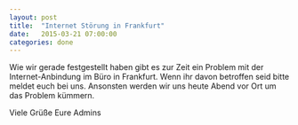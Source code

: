 ```yaml
---
layout: post
title:  "Internet Störung in Frankfurt"
date:   2015-03-21 07:00:00
categories: done
---
```


Wie wir gerade festgestellt haben gibt es zur Zeit ein Problem mit der Internet-Anbindung im Büro in Frankfurt. Wenn ihr davon betroffen seid bitte meldet euch bei uns. Ansonsten werden wir uns heute Abend vor Ort um das Problem kümmern.

Viele Grüße
Eure Admins
